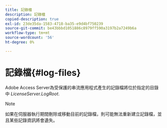 ```yaml
---
title: 記錄檔
description: 記錄檔
copied-description: true
exl-id: 23de35da-1583-4718-ba35-e9d4bf750239
source-git-commit: be43bbbd1051886c8979ff590a3197b2a7249b6a
workflow-type: tm+mt
source-wordcount: '56'
ht-degree: 0%

---
```


# 記錄檔{#log-files}

Adobe Access Server為受保護的串流應用程式產生的記錄檔將位於指定的目錄中 *LicenseServer.LogRoot*.

>[!NOTE]
>
>如果在伺服器執行期間刪除或移動目前的記錄檔，則可能無法重新建立記錄檔，並且某些記錄資訊將會遺失。
